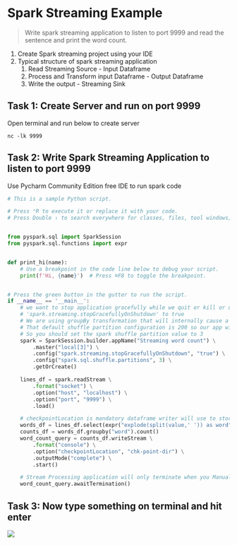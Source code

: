 # Spark Streaming Example
> Write spark streaming application to listen to port 9999 and read the sentence and print the word count. 
1. Create Spark streaming project using your IDE
2. Typical structure of spark streaming application
    1. Read Streaming Source - Input Dataframe
    2. Process and Transform input Dataframe - Output Dataframe
    3. Write the output - Streaming Sink
## Task 1: Create Server and run on port 9999 

Open terminal and run below to create server 
```
nc -lk 9999
```
## Task 2: Write Spark Streaming Application to listen to port 9999

Use Pycharm Community Edition free IDE to run spark code 

```python
# This is a sample Python script.

# Press ⌃R to execute it or replace it with your code.
# Press Double ⇧ to search everywhere for classes, files, tool windows, actions, and settings.


from pyspark.sql import SparkSession
from pyspark.sql.functions import expr


def print_hi(name):
    # Use a breakpoint in the code line below to debug your script.
    print(f'Hi, {name}')  # Press ⌘F8 to toggle the breakpoint.


# Press the green button in the gutter to run the script.
if __name__ == '__main__':
    # we want to stop application gracefully while we quit or kill or on exception so add
    # 'spark.streaming.stopGracefullyOnShutdown' to true
    # We are using groupBy transformation that will internally cause a shuffle operation.
    # That default shuffle partition configuration is 200 so our app will run slow
    # So you should set the spark shuffle partition value to 3
    spark = SparkSession.builder.appName("Streaming word count") \
        .master("local[3]") \
        .config("spark.streaming.stopGracefullyOnShutdown", "true") \
        .config("spark.sql.shuffle.partitions", 3) \
        .getOrCreate()

    lines_df = spark.readStream \
        .format("socket") \
        .option("host", "localhost") \
        .option("port", "9999") \
        .load()

    # checkpointLocation is mandatory dataframe writer will use to store the progress information
    words_df = lines_df.select(expr("explode(split(value,' ')) as word"))
    counts_df = words_df.groupby("word").count()
    word_count_query = counts_df.writeStream \
        .format("console") \
        .option("checkpointLocation", "chk-point-dir") \
        .outputMode("complete") \
        .start()

    # Stream Processing application will only terminate when you Manual Stop or Kill or Exception & shut down gracefully
    word_count_query.awaitTermination()

```
## Task 3: Now type something on terminal and hit enter
![](https://i.imgur.com/wSAWPo2.png)